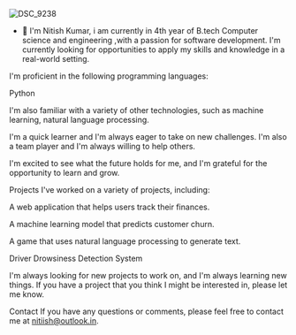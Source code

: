 
![DSC_9238](https://github.com/nitishqr/nitishqr/assets/138806541/c894c213-2cf5-4286-be8c-b8bae2a20f83) 


-  👋  I'm Nitish Kumar, i am currently in 4th year of B.tech Computer science and engineering ,with a passion for software development. I'm currently looking for opportunities to apply my skills and knowledge in a real-world setting.

I'm proficient in the following programming languages:

Python



I'm also familiar with a variety of other technologies, such as machine learning, natural language processing.

I'm a quick learner and I'm always eager to take on new challenges. I'm also a team player and I'm always willing to help others.

I'm excited to see what the future holds for me, and I'm grateful for the opportunity to learn and grow.

Projects
I've worked on a variety of projects, including:

A web application that helps users track their finances.

A machine learning model that predicts customer churn.

A game that uses natural language processing to generate text.

Driver Drowsiness Detection System

I'm always looking for new projects to work on, and I'm always learning new things. If you have a project that you think I might be interested in, please let me know.

Contact
If you have any questions or comments, please feel free to contact me at nitiish@outlook.in.
